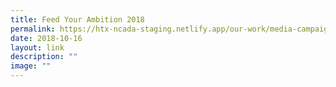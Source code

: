 ```yaml
---
title: Feed Your Ambition 2018
permalink: https://htx-ncada-staging.netlify.app/our-work/media-campaign/feedyourambition2018/
date: 2018-10-16
layout: link
description: ""
image: ""
---
```

